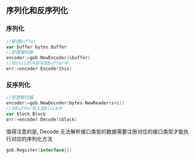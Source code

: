 ## 序列化和反序列化

### 序列化

```go
//新建buffer
var buffer bytes.Buffer
//新建编码器
encoder:=gob.NewEncoder(&buffer)
//将this的内容写到buffer中
err:=encoder.Encode(this)
```

### 反序列化

```go
//新建解码器
encoder:=gob.NewDecoder(bytes.NewReader(src))
//将buffer写入到block中
var block Block
err:=encoder.Decode(&block)
```

值得注意的是, Decode 无法解析接口类型的数据需要注册对应的接口类型才能执行对应的序列化方法

```go
gob.Register(interface{})
```

